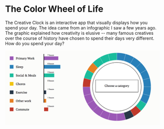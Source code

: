 # The Color Wheel of Life
The Creative Clock is an interactive app that visually displays how you spend your day. The idea came from an infographic I saw a few years ago. The graphic explained how creativity is elusive -- many famous creatives over the course of history have chosen to spend their days very different. How do you spend your day?

<img src="./screenshot.png">